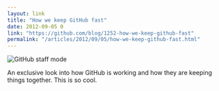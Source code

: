 ```yaml
---
layout: link
title: "How we keep GitHub fast"
date: 2012-09-05 0
link: "https://github.com/blog/1252-how-we-keep-github-fast"
permalink: "/articles/2012/09/05/how-we-keep-github-fast.html"
---
```


![GitHub staff mode](https://a248.e.akamai.net/camo.github.com/367fe330bc1ad4431b2a5a3448d21bc59743fc7e/687474703a2f2f6769746875622d696d616765732e73332e616d617a6f6e6177732e636f6d2f626c6f672f323031322f6b656570696e672d6769746875622d666173742f6d697373696f6e2d636f6e74726f6c2e706e67)

An exclusive look into how GitHub is working and how they are keeping things together. This is so cool.
